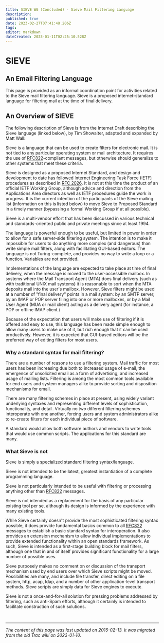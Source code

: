 ```yaml
---
title: SIEVE WG (Concluded) - Sieve Mail Filtering Language
description: 
published: true
date: 2023-02-27T07:41:48.206Z
tags: 
editor: markdown
dateCreated: 2023-01-11T02:25:10.528Z
---
```


# SIEVE
## An Email Filtering Language
This page is provided as an informal coordination point for activities related to the Sieve mail filtering language. Sieve is a proposed internet-standard language for filtering mail at the time of final delivery.

## An Overview of SIEVE
The following description of Sieve is from the Internet Draft describing the Sieve language (linked below), by Tim Showalter, adapted and expanded by Matt Wall:

Sieve is a language that can be used to create filters for electronic mail. It is not tied to any particular operating system or mail architecture. It requires the use of [RFC822](http://tools.ietf.org/html/rfc822)-compliant messages, but otherwise should generalize to other systems that meet these criteria.

Sieve is designed as a proposed Internet Standard, and design and development to date has followed Internet Engineering Task Force (IETF) procedures as described in [RFC 2026](http://tools.ietf.org/html/rfc2026). It is not at this time the product of an official IETF Working Group, although advice and direction from the Applications Area directors as well as IETF procedures guide the work in progress. It is the current intention of the participants of the Sieve mailing list (information on this is listed below) to move Sieve to Proposed Standard in a timely manner (bypassing a formal Working Group if at all possible).

Sieve is a multi-vendor effort that has been discussed in various technical and standards-oriented public and private meetings since at least 1994.

The language is powerful enough to be useful, but limited in power in order to allow for a safe server-side filtering system. The intention is to make it impossible for users to do anything more complex (and dangerous) than write simple mail filters, along with facilitating GUI-based editors. The language is not Turing-complete, and provides no way to write a loop or a function. Variables are not provided.

Implementations of the language are expected to take place at time of final delivery, when the message is moved to the user-accessible mailbox. In systems where the Mail Transport Agent (MTA) does final delivery (such as with traditional UNIX mail systems) it is reasonable to sort when the MTA deposits mail into the user's mailbox. However, Sieve filters might be used at a number of "final delivery" points in a mail system: by an SMTP server, by an IMAP or POP server filing into one or more mailboxes, or by a Mail User Agent (MUA or mail client) acting as a delivery agent (for instance, a POP or offline IMAP client.)

Because of the expectation that users will make use of filtering if it is offered and easy to use, this language has been made simple enough to allow many users to make use of it, but rich enough that it can be used productively. However, it is expected that GUI-based editors will be the preferred way of editing filters for most users.

### Why a standard syntax for mail filtering?
There are a number of reasons to use a filtering system. Mail traffic for most users has been increasing due both to increased usage of e-mail, the emergence of unsolicited email as a form of advertising, and increased usage of mailing lists. Filtering is among the most common tools available for end users and system managers alike to provide sorting and disposition mechanisms for email.

There are many filtering schemes in place at present, using widely variant underlying syntaxes and representing different levels of sophistication, functionality, and detail. Virtually no two different filtering schemes interoperate with one another, forcing users and system administrators alike to re-create filters for each individual piece of software.

A standard would allow both software authors and vendors to write tools that would use common scripts. The applications for this standard are many.

### What Sieve is not
Sieve is simply a specialized standard filtering syntax/language.

Sieve is not intended to be the latest, greatest instantiation of a complete programming language.

Sieve is not particularly intended to be useful with filtering or processing anything other than [RFC822](http://tools.ietf.org/html/rfc822) messages.

Sieve is not intended as a replacement for the basis of any particular existing tool per se, although its design is informed by the experience with many existing tools.

While Sieve certainly doesn't provide the most sophisticated filtering syntax possible, it does provide fundamental basics common to all [RFC822](http://tools.ietf.org/html/rfc822) messages to establish a basic standard syntax for interoperation. It also provides an extension mechanism to allow individual implementations to provide extended functionality within an open standards framework. As such, Sieve is intended as a first-stage building block for mail filters, although one that in and of itself provides significant functionality for a large number of possible uses.

Sieve purposely makes no comment on or discussion of the transport mechanism used by end users over which Sieve scripts might be moved. Possibilities are many, and include file transfer, direct editing on a file system, http, acap, ldap, and a number of other application-level transport methods. Sieve scripts are simply data for Sieve engines to execute.

Sieve is not a once-and-for-all solution for pressing problems addressed by filtering, such as anti-Spam efforts, although it certainly is intended to facilitate construction of such solutions.

&nbsp;
&nbsp;
&nbsp;

---

*The content of this page was last updated on 2016-02-13. It was migrated from the old Trac wiki on 2023-01-10.*